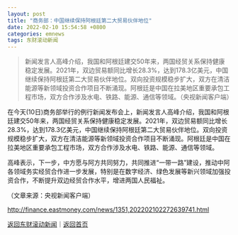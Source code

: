 ```yaml
---
layout: post
title: "商务部：中国继续保持阿根廷第二大贸易伙伴地位"
date: 2022-02-10 15:54:58 +0800
categories: emnews
tags: 东财滚动新闻
---
```

> 新闻发言人高峰介绍，我国和阿根廷建交50年来，两国经贸关系保持健康稳定发展。2021年，双边贸易额同比增长28.3%，达到178.3亿美元，中国继续保持阿根廷第二大贸易伙伴地位。双向投资规模稳步扩大，双方在清洁能源等新领域投资合作项目不断涌现。阿根廷是中国在拉美地区重要承包工程市场，双方合作涉及水电、铁路、能源、通信等领域。（央视新闻客户端）

<p>在今天(10日)商务部举行的例行新闻发布会上，新闻发言人高峰介绍，我国和阿根廷建交50年来，两国经贸关系保持健康稳定发展。2021年，双边贸易额同比增长28.3%，达到178.3亿美元，中国继续保持阿根廷第二大贸易伙伴地位。双向投资规模稳步扩大，双方在清洁能源等新领域投资合作项目不断涌现。阿根廷是中国在拉美地区重要承包工程市场，双方合作涉及水电、铁路、能源、通信等领域。</p>
 <p>高峰表示，下一步，中方愿与阿方共同努力，共同推进“一带一路”建设，推动中阿各领域务实经贸合作进一步发展，特别是在数字经济、绿色发展等新兴领域加强投资合作，不断提升双边经贸合作水平，增进两国人民福祉。</p><p class="em_media">（文章来源：央视新闻客户端）</p>

<http://finance.eastmoney.com/news/1351,202202102272639741.html>

[返回东财滚动新闻](//finews.withounder.com/emnews/)｜[返回首页](//finews.withounder.com/)